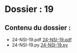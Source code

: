 # Dossier : 19
 
 ## Contenu du dossier : 
- 24-NSI-19.pdf [24-NSI-19.pdf](./24-NSI-19.pdf)
- 24-NSI-19.py [24-NSI-19.py](./24-NSI-19.py)
